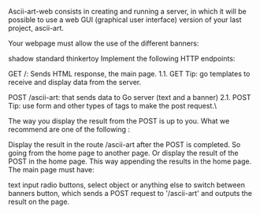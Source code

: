 Ascii-art-web consists in creating and running a server, in which it will be possible to use a web GUI (graphical user interface) version of your last project, ascii-art.

Your webpage must allow the use of the different banners:

shadow
standard
thinkertoy
Implement the following HTTP endpoints:

GET /: Sends HTML response, the main page.
1.1. GET Tip: go templates to receive and display data from the server.

POST /ascii-art: that sends data to Go server (text and a banner)
2.1. POST Tip: use form and other types of tags to make the post request.\

The way you display the result from the POST is up to you. What we recommend are one of the following :

Display the result in the route /ascii-art after the POST is completed. So going from the home page to another page.
Or display the result of the POST in the home page. This way appending the results in the home page.
The main page must have:

text input
radio buttons, select object or anything else to switch between banners
button, which sends a POST request to '/ascii-art' and outputs the result on the page.